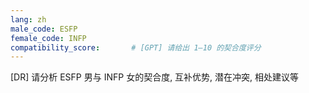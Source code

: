 ```yaml
---
lang: zh
male_code: ESFP
female_code: INFP
compatibility_score:       # [GPT] 请给出 1–10 的契合度评分
---
```


[DR] 请分析 ESFP 男与 INFP 女的契合度, 互补优势, 潜在冲突, 相处建议等

